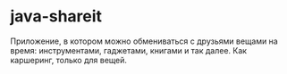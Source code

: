 # java-shareit

Приложение, в котором можно обмениваться с друзьями вещами на время: инструментами, гаджетами, книгами и так далее. Как каршеринг, только для вещей.
